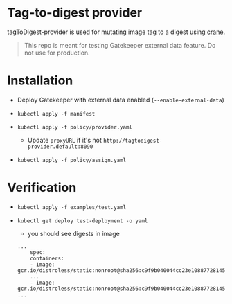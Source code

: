 # Tag-to-digest provider

tagToDigest-provider is used for mutating image tag to a digest using [crane](https://github.com/google/go-containerregistry/tree/main/cmd/crane).

> This repo is meant for testing Gatekeeper external data feature. Do not use for production.

# Installation

- Deploy Gatekeeper with external data enabled (`--enable-external-data`)

- `kubectl apply -f manifest`

- `kubectl apply -f policy/provider.yaml`
  - Update `proxyURL` if it's not `http://tagtodigest-provider.default:8090`

- `kubectl apply -f policy/assign.yaml`

# Verification

- `kubectl apply -f examples/test.yaml`

- `kubectl get deploy test-deployment -o yaml`
  - you should see digests in image
  ```
  ...
      spec:
      containers:
      - image: gcr.io/distroless/static:nonroot@sha256:c9f9b040044cc23e1088772814532d90adadfa1b86dcba17d07cb567db18dc4e
      ...
      - image: gcr.io/distroless/static:nonroot@sha256:c9f9b040044cc23e1088772814532d90adadfa1b86dcba17d07cb567db18dc4e"
  ...
  ```
